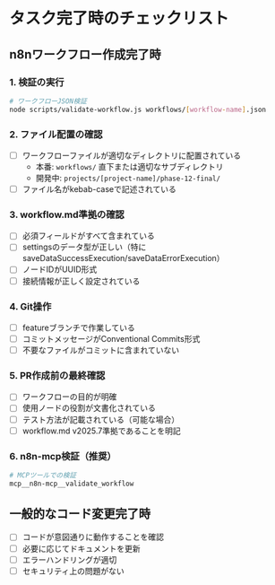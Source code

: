 # タスク完了時のチェックリスト

## n8nワークフロー作成完了時

### 1. 検証の実行
```bash
# ワークフローJSON検証
node scripts/validate-workflow.js workflows/[workflow-name].json
```

### 2. ファイル配置の確認
- [ ] ワークフローファイルが適切なディレクトリに配置されている
  - 本番: `workflows/` 直下または適切なサブディレクトリ
  - 開発中: `projects/[project-name]/phase-12-final/`
- [ ] ファイル名がkebab-caseで記述されている

### 3. workflow.md準拠の確認
- [ ] 必須フィールドがすべて含まれている
- [ ] settingsのデータ型が正しい（特にsaveDataSuccessExecution/saveDataErrorExecution）
- [ ] ノードIDがUUID形式
- [ ] 接続情報が正しく設定されている

### 4. Git操作
- [ ] featureブランチで作業している
- [ ] コミットメッセージがConventional Commits形式
- [ ] 不要なファイルがコミットに含まれていない

### 5. PR作成前の最終確認
- [ ] ワークフローの目的が明確
- [ ] 使用ノードの役割が文書化されている
- [ ] テスト方法が記載されている（可能な場合）
- [ ] workflow.md v2025.7準拠であることを明記

### 6. n8n-mcp検証（推奨）
```bash
# MCPツールでの検証
mcp__n8n-mcp__validate_workflow
```

## 一般的なコード変更完了時
- [ ] コードが意図通りに動作することを確認
- [ ] 必要に応じてドキュメントを更新
- [ ] エラーハンドリングが適切
- [ ] セキュリティ上の問題がない
